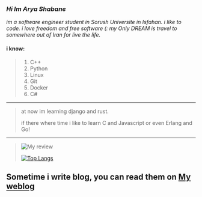 ### _Hi Im Arya Shabane_

_im a software engineer student in Sorush Universite in Isfahan. i like to code. i love freedom and free software (:
my Only DREAM is travel to somewhere out of Iran for live the life._


#### **i know:**
> 1. C++
> 2. Python
> 3. Linux
> 4. Git
> 5. Docker
> 6. C#
---
> at now im learning django and rust.
> 
> if there where time i like to learn C and Javascript or even Erlang and Go!
---
> ![My review](https://github-readme-stats.vercel.app/api?username=shabane&show_icons=true&count_private=true&include_all_commits=true&theme=tokyonight)
>
> [![Top Langs](https://github-readme-stats.vercel.app/api/top-langs/?username=shabane&layout=compact&theme=tokyonight)](https://github.com/anuraghazra/github-readme-stats)


## Sometime i write blog, you can read them on [My weblog](https://virgool.io/@m_shabane)
